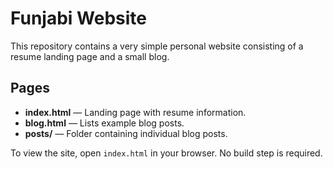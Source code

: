 # Funjabi Website

This repository contains a very simple personal website consisting of a resume landing page and a small blog.

## Pages

- **index.html** &mdash; Landing page with resume information.
- **blog.html** &mdash; Lists example blog posts.
- **posts/** &mdash; Folder containing individual blog posts.

To view the site, open `index.html` in your browser. No build step is required.
